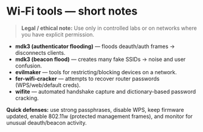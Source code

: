 # Wi‑Fi tools — short notes

> **Legal / ethical note:** Use only in controlled labs or on networks where you have explicit permission.

- **mdk3 (authenticator flooding)** — floods deauth/auth frames → disconnects clients.  
- **mdk3 (beacon flood)** — creates many fake SSIDs → noise and user confusion.  
- **evilmaker** — tools for restricting/blocking devices on a network.  
- **fer-wifi-cracker** — attempts to recover router passwords (WPS/web/default creds).  
- **wifite** — automated handshake capture and dictionary-based password cracking.

**Quick defenses:** use strong passphrases, disable WPS, keep firmware updated, enable 802.11w (protected management frames), and monitor for unusual deauth/beacon activity.

